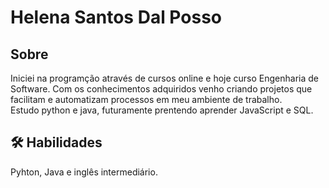 # Helena Santos Dal Posso

## Sobre

 Iniciei na programção através de cursos online  e hoje curso Engenharia de Software.
 Com os conhecimentos adquiridos  venho criando projetos que facilitam e automatizam processos em meu ambiente de trabalho.  
Estudo python e java, futuramente prentendo aprender JavaScript e SQL.


## 🛠 Habilidades
Pyhton, Java e inglês intermediário.
